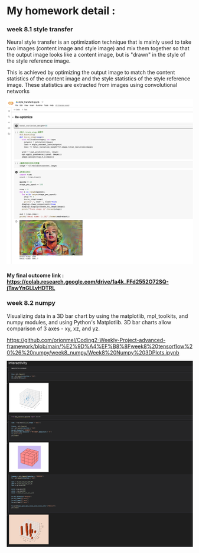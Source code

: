 My homework detail :
=====

### week 8.1 style transfer
Neural style transfer is an optimization technique that is mainly used to take two images (content image and style image) and mix them together so that the output image looks like a content image, but is "drawn" in the style of the style reference image. <br>

This is achieved by optimizing the output image to match the content statistics of the content image and the style statistics of the style reference image. These statistics are extracted from images using convolutional networks

![](https://github.com/orionmel/Coding2-Weekly-Project-advanced-framework/blob/main/%E2%9D%A4%EF%B8%8Fweek8%20tensorflow%20%26%20numpy/week8.1_style_transfer/image4.png)

#### My final outcome link : <https://colab.research.google.com/drive/1a4k_FFd2552O72SQ-jTawYnGLLvHDTRL>

### week 8.2 numpy
Visualizing data in a 3D bar chart by using the matplotlib, mpl_toolkits, and numpy modules, and using Python's Matplotlib. 3D bar charts allow comparison of 3 axes - xy, xz, and yz. <br>

https://github.com/orionmel/Coding2-Weekly-Project-advanced-framework/blob/main/%E2%9D%A4%EF%B8%8Fweek8%20tensorflow%20%26%20numpy/week8_numpy/Week8%20Numpy%203DPlots.ipynb

![](https://github.com/orionmel/Coding2-Weekly-Project-advanced-framework/blob/main/%E2%9D%A4%EF%B8%8Fweek8%20tensorflow%20%26%20numpy/week8_numpy/image3.png)


